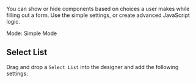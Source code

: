 You can show or hide components based on choices a user makes while filling out a form. Use the simple settings, or create advanced JavaScript logic.

Mode: Simple Mode

## Select List
Drag and drop a `Select List` into the designer and add the following settings:



